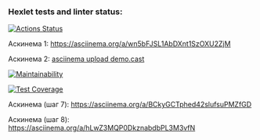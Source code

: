 ### Hexlet tests and linter status:
[![Actions Status](https://github.com/shkrobadasha/frontend-project-46/actions/workflows/hexlet-check.yml/badge.svg)](https://github.com/shkrobadasha/frontend-project-46/actions)

Аскинема 1: https://asciinema.org/a/wn5bFJSL1AbDXnt1SzOXU2ZjM

Аскинема 2: [asciinema upload demo.cast](https://asciinema.org/a/fD4YadkBCah0QLNudsi9PCjKJ)

[![Maintainability](https://api.codeclimate.com/v1/badges/651a1708d65debe8baf3/maintainability)](https://codeclimate.com/github/shkrobadasha/frontend-project-46/maintainability)

[![Test Coverage](https://api.codeclimate.com/v1/badges/651a1708d65debe8baf3/test_coverage)](https://codeclimate.com/github/shkrobadasha/frontend-project-46/test_coverage)

Аскинема (шаг 7): https://asciinema.org/a/BCkyGCTphed42slufsuPMZfGD

Аскинема (шаг 8): https://asciinema.org/a/hLwZ3MQP0DkznabdbPL3M3vfN